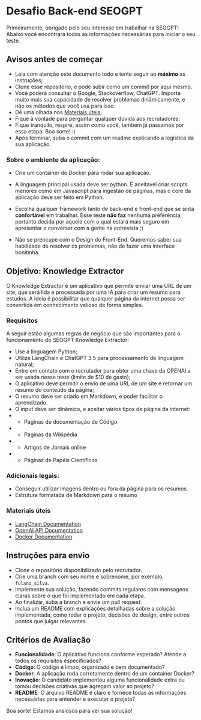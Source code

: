 # Desafio Back-end SEOGPT

Primeiramente, obrigado pelo seu interesse em trabalhar na SEOGPT!
Abaixo você encontrará todas as informações necessárias para iniciar o seu teste.

## Avisos antes de começar

- Leia com atenção este documento todo e tente seguir ao **máximo** as instruções;
- Clone esse repositório, e pode subir como um commit por aqui mesmo.
- Você poderá consultar o Google, Stackoverflow, ChatGPT. Importa muito mais sua capacidade de resolver problemas dinâmicamente, e não os métodos que você usa para isso.
- Dê uma olhada nos [Materiais úteis](#materiais-úteis);
- Fique à vontade para perguntar qualquer dúvida aos recrutadores;
- Fique tranquilo, respire, assim como você, também já passamos por essa etapa. Boa sorte! :)
- Após terminar, suba o commit com um readme explicando a logística da sua aplicação.

### Sobre o ambiente da aplicação:

- Crie um container de Docker para rodar sua aplicação.

- A linguagem principal usada deve ser python. É aceítavel criar scripts menores como em Javascript para ingestão de páginas, mas o core da aplicação deve ser feito em Python.

- Escolha qualquer framework tanto de back-end e front-end que se sinta **confortável** em trabalhar. Esse teste **não faz** nenhuma preferência,
  portanto decida por aquele com o qual estará mais seguro em apresentar e conversar com a gente na entrevista ;)

- Não se preocupe com o Design do Front-End. Queremos saber sua habilidade de resolver os problemas, não de fazer uma interface bonitinha.

## Objetivo: Knowledge Extractor

O Knowledge Extractor é um aplicativo que permite enviar uma URL de um site, que será lida e processada por uma IA para criar um resumo para estudos. A ideia é possibilitar que qualquer página da internet possa ser convertida em conhecimento valioso de forma simples.

### Requisitos

A seguir estão algumas regras de negócio que são importantes para o funcionamento do SEOGPT Knowledge Extractor:

- Use a linguagem Python;
- Utilize LangChain e ChatGPT 3.5 para processamento de linguagem natural;
- Entre em contato com o recrutador para obter uma chave da OPENAI a ser usada nesse teste (limite de $10 de gasto);
- O aplicativo deve permitir o envio de uma URL de um site e retornar um resumo do conteúdo da página;
- O resumo deve ser criado em Markdown, e poder facilitar o aprendizado.
- O input deve ser dinâmico, e aceitar vários tipos de página da internet:
- - Páginas de documentação de Código
- - Páginas da Wikipédia
- - Artigos de Jornais online
- - Páginas de Papéis Científicos

### Adicionais legais:

- Conseguir utilizar imagens dentro ou fora da página para os resumos.
- Estrutura formatada de Markdown para o resumo

### Materiais úteis

- [LangChain Documentation](https://langchain.readthedocs.io/en/latest/)
- [OpenAI API Documentation](https://beta.openai.com/docs/)
- [Docker Documentation](https://docs.docker.com/)

## Instruções para envio

- Clone o repositório disponibilizado pelo recrutador.
- Crie uma branch com seu nome e sobrenome, por exemplo, `fulano_silva`.
- Implemente sua solução, fazendo commits regulares com mensagens claras sobre o que foi implementado em cada etapa.
- Ao finalizar, suba a branch e envie um pull request.
- Inclua um README com explicações detalhadas sobre a solução implementada, como rodar o projeto, decisões de design, entre outros pontos que julgar relevantes.

## Critérios de Avaliação

- **Funcionalidade**: O aplicativo funciona conforme esperado? Atende a todos os requisitos especificados?
- **Código**: O código é limpo, organizado e bem documentado?
- **Docker**: A aplicação roda corretamente dentro de um container Docker?
- **Inovação**: O candidato implementou alguma funcionalidade extra ou tomou decisões criativas que agregam valor ao projeto?
- **README**: O arquivo README é claro e fornece todas as informações necessárias para entender e executar o projeto?

Boa sorte! Estamos ansiosos para ver sua solução!
